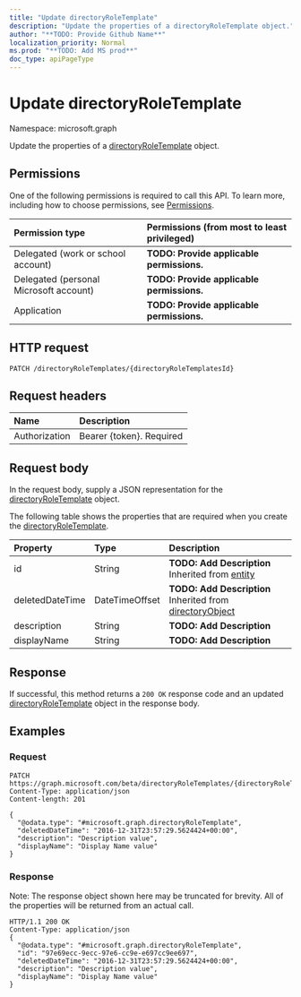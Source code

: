 ```yaml
---
title: "Update directoryRoleTemplate"
description: "Update the properties of a directoryRoleTemplate object."
author: "**TODO: Provide Github Name**"
localization_priority: Normal
ms.prod: "**TODO: Add MS prod**"
doc_type: apiPageType
---
```


# Update directoryRoleTemplate

Namespace: microsoft.graph

Update the properties of a [directoryRoleTemplate](../resources/directoryroletemplate.md) object.

## Permissions
One of the following permissions is required to call this API. To learn more, including how to choose permissions, see [Permissions](/concepts/permissions-reference.md).

|Permission type|Permissions (from most to least privileged)|
|:---|:---|
|Delegated (work or school account)|**TODO: Provide applicable permissions.**|
|Delegated (personal Microsoft account)|**TODO: Provide applicable permissions.**|
|Application|**TODO: Provide applicable permissions.**|

## HTTP request
<!-- {
  "blockType": "ignored"
}
-->
``` http
PATCH /directoryRoleTemplates/{directoryRoleTemplatesId}
```

## Request headers
|Name|Description|
|:---|:---|
|Authorization|Bearer {token}. Required|

## Request body
In the request body, supply a JSON representation for the [directoryRoleTemplate](../resources/directoryroletemplate.md) object.

The following table shows the properties that are required when you create the [directoryRoleTemplate](../resources/directoryroletemplate.md).

|Property|Type|Description|
|:---|:---|:---|
|id|String|**TODO: Add Description** Inherited from [entity](../resources/entity.md)|
|deletedDateTime|DateTimeOffset|**TODO: Add Description** Inherited from [directoryObject](../resources/directoryobject.md)|
|description|String|**TODO: Add Description**|
|displayName|String|**TODO: Add Description**|



## Response
If successful, this method returns a `200 OK` response code and an updated [directoryRoleTemplate](../resources/directoryroletemplate.md) object in the response body.

## Examples

### Request
<!-- {
  "blockType": "request",
  "name": "update_directoryroletemplate"
}
-->
``` http
PATCH https://graph.microsoft.com/beta/directoryRoleTemplates/{directoryRoleTemplatesId}
Content-Type: application/json
Content-length: 201

{
  "@odata.type": "#microsoft.graph.directoryRoleTemplate",
  "deletedDateTime": "2016-12-31T23:57:29.5624424+00:00",
  "description": "Description value",
  "displayName": "Display Name value"
}
```

### Response
Note: The response object shown here may be truncated for brevity. All of the properties will be returned from an actual call.
<!-- {
  "blockType": "response",
  "truncated": true
}
-->
``` http
HTTP/1.1 200 OK
Content-Type: application/json
{
  "@odata.type": "#microsoft.graph.directoryRoleTemplate",
  "id": "97e69ecc-9ecc-97e6-cc9e-e697cc9ee697",
  "deletedDateTime": "2016-12-31T23:57:29.5624424+00:00",
  "description": "Description value",
  "displayName": "Display Name value"
}
```

